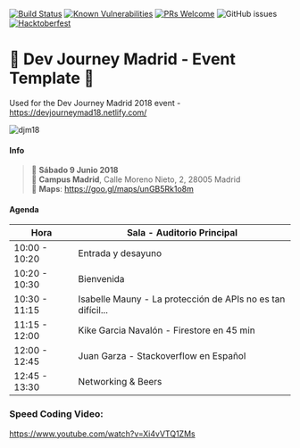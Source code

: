 [![Build Status](https://travis-ci.org/DevJourneyMadrid/june-18.svg?branch=master)](https://travis-ci.org/DevJourneyMadrid/june-18)
[![Known Vulnerabilities](https://snyk.io/test/github/DevJourneyMadrid/june-18/badge.svg?targetFile=package.json)](https://snyk.io/test/github/DevJourneyMadrid/june-18?targetFile=package.json)
[![PRs Welcome](https://img.shields.io/badge/PRs-welcome-brightgreen.svg?style=flat)](https://github.com/DevJourneyMadrid/june-18/pulls)
![GitHub issues](https://img.shields.io/github/issues/DevJourneyMadrid/june-18.svg)
[![Hacktoberfest][hacktoberfest-badge]][hacktoberfest]



# :dog: Dev Journey Madrid - Event Template :gem:
Used for the Dev Journey Madrid 2018 event - https://devjourneymad18.netlify.com/

![djm18](./src/assets/img/main.png)

#### Info
> 📅 __Sábado 9 Junio 2018__  
> 📌 __Campus Madrid__, Calle Moreno Nieto, 2, 28005 Madrid   
> 📍 __Maps__: https://goo.gl/maps/unGB5Rk1o8m

#### Agenda 

| Hora          | Sala - Auditorio Principal                |
| ------------- | --------------------------------------    |
| 10:00 - 10:20 | Entrada y desayuno                        |
| 10:20 - 10:30 | Bienvenida                                |
| 10:30 - 11:15 | Isabelle Mauny - La protección de APIs no es tan difícil...  |
| 11:15 - 12:00 | Kike Garcia Navalón - Firestore en 45 min |
| 12:00 - 12:45 | Juan Garza - Stackoverflow en Español     |
| 12:45 - 13:30 | Networking & Beers                        |

### Speed Coding Video:

https://www.youtube.com/watch?v=Xi4vVTQ1ZMs

[hacktoberfest-badge]: https://img.shields.io/badge/hacktoberfest-%F0%9F%8E%83-fe962f.svg
[hacktoberfest]: https://hacktoberfest.digitalocean.com
